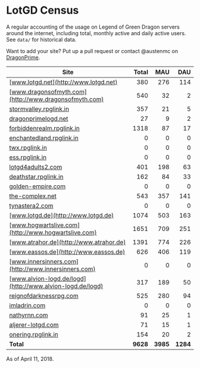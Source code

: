 # LotGD Census
A regular accounting of the usage on Legend of Green Dragon servers around the internet, including total, monthly active and daily active users. See `data/` for historical data.

Want to add your site? Put up a pull request or contact @austenmc on [DragonPrime](http://dragonprime.net).


Site | Total | MAU | DAU
--- | ---:| ---:| ---:
[www.lotgd.net](http://www.lotgd.net)|380|276|114
[www.dragonsofmyth.com](http://www.dragonsofmyth.com)|540|32|2
[stormvalley.rpglink.in](http://stormvalley.rpglink.in)|357|21|5
[dragonprimelogd.net](http://dragonprimelogd.net)|27|9|2
[forbiddenrealm.rpglink.in](http://forbiddenrealm.rpglink.in)|1318|87|17
[enchantedland.rpglink.in](http://enchantedland.rpglink.in)|0|0|0
[twx.rpglink.in](http://twx.rpglink.in)|0|0|0
[ess.rpglink.in](http://ess.rpglink.in)|0|0|0
[lotgd4adults2.com](http://lotgd4adults2.com)|401|198|63
[deathstar.rpglink.in](http://deathstar.rpglink.in)|162|84|33
[golden-empire.com](http://golden-empire.com)|0|0|0
[the-complex.net](http://the-complex.net)|543|357|141
[tynastera2.com](http://tynastera2.com)|0|0|0
[www.lotgd.de](http://www.lotgd.de)|1074|503|163
[www.hogwartslive.com](http://www.hogwartslive.com)|1651|709|251
[www.atrahor.de](http://www.atrahor.de)|1391|774|226
[www.eassos.de](http://www.eassos.de)|626|406|119
[www.innersinners.com](http://www.innersinners.com)|0|0|0
[www.alvion-logd.de/logd](http://www.alvion-logd.de/logd)|317|189|50
[reignofdarknessrpg.com](http://reignofdarknessrpg.com)|525|280|94
[imladrin.com](http://imladrin.com)|0|0|0
[nathyrnn.com](http://nathyrnn.com)|91|25|1
[aljerer-lotgd.com](http://aljerer-lotgd.com)|71|15|1
[onering.rpglink.in](http://onering.rpglink.in)|154|20|2
**Total**|**9628**|**3985**|**1284**

As of April 11, 2018.

